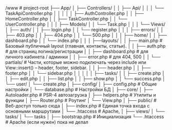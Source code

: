 /www                                          # project-root
    ├── App/
    │       ├── Controllers/
    │       │       ├── Api/
    │       │       │       └── TaskApiController.php
    │       │       │
    │       │       ├── AuthController.php
    │       │       ├── HomeController.php
    │       │       ├── TaskController.php
    │       │       └── UserController.php
    │       │
    │       ├── Models/
    │       │       └── Task.php
    │       │
    │       └── Views/
    │               ├── auth/
    │               │       ├── login.php
    │               │       └── register.php
    │               │
    │               ├── errors/
    │               │       ├── 403.php
    │               │       ├── 404.php
    │               │       └── 500.php
    │               │
    │               ├── home/
    │               │       ├── dashboard.php
    │               │       └── index.php
    │               │
    │               ├──layouts/
    │               │       ├── main.php          # Базовый публичный layout (главная, контакты, статьи).
    │               │       ├── auth.php          # для страниц логина/регистрации
    │               │       ├── dashboard.php     # для личного кабинета / админки
    │               │       ├── error.php         # для 404, 500
    │               │       └── partials/         # Части, которые можно подключать через include или View::insert() – header, footer, sidebar.
    │               │           ├── header.php
    │               │           ├── footer.php
    │               │           └── sidebar.php
    │               │
    │               │
    │               ├── tasks/
    │               │       ├── create.php
    │               │       ├── edit.php
    │               │       ├── list.php
    │               │       ├── show.php
    │               │       └── success.php
    │               └── user/
    │                       └── create.php
    │
    ├── config/
    │       ├── config.php                   # Общие настройки
    │       └── database.php                 # Настройки БД
    │
    ├── core/
    │       ├── Autoloader.php               # PSR-4 автозагрузка
    │       ├── helpers.php                  # Утилиты и функции
    │       ├── Router.php                   # Роутинг
    │       └── View.php
    │
    ├── public/                              # Веб-доступ только сюда
    │       ├── index.php                    # Единая точка входа с основными маршрутами
    │       └── .htaccess                    # Apache,
    │
    ├── views/
    │       └── tasks/
    │               └── tasks
    │
    ├── bootstrap.php                        # Инициализация
    └── .htaccess                            # Apache (если нужен) пока не делал

